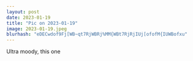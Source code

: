 ```yaml
---
layout: post
date: 2023-01-19
title: "Pic on 2023-01-19"
image: 2023-01-19.jpeg
blurhash: "eDECwdof9Fj[WB~qt7RjWBRj%MM{WBt7RjRjIUj[ofofM{IUWBofxu"
---
```


Ultra moody, this one
